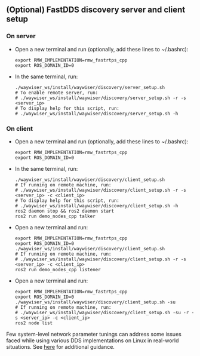 ## (Optional) FastDDS discovery server and client setup

### On server

- Open a new terminal and run (optionally, add these lines to ~/.bashrc):

  ```
  export RMW_IMPLEMENTATION=rmw_fastrtps_cpp
  export ROS_DOMAIN_ID=0
  ```

- In the same terminal, run:

  ```
  ./waywiser_ws/install/waywiser/discovery/server_setup.sh
  # To enable remote server, run:
  # ./waywiser_ws/install/waywiser/discovery/server_setup.sh -r -s <server_ip>
  # To display help for this script, run:
  # ./waywiser_ws/install/waywiser/discovery/server_setup.sh -h
  ```

### On client

- Open a new terminal and run (optionally, add these lines to ~/.bashrc):

  ```
  export RMW_IMPLEMENTATION=rmw_fastrtps_cpp
  export ROS_DOMAIN_ID=0
  ```

- In the same terminal, run:

  ```
  ./waywiser_ws/install/waywiser/discovery/client_setup.sh
  # If running on remote machine, run:
  # ./waywiser_ws/install/waywiser/discovery/client_setup.sh -r -s <server_ip> -c <client_ip>
  # To display help for this script, run:
  # ./waywiser_ws/install/waywiser/discovery/client_setup.sh -h
  ros2 daemon stop && ros2 daemon start
  ros2 run demo_nodes_cpp talker
  ```

- Open a new terminal and run:

  ```
  export RMW_IMPLEMENTATION=rmw_fastrtps_cpp
  export ROS_DOMAIN_ID=0
  ./waywiser_ws/install/waywiser/discovery/client_setup.sh
  # If running on remote machine, run:
  # ./waywiser_ws/install/waywiser/discovery/client_setup.sh -r -s <server_ip> -c <client_ip>
  ros2 run demo_nodes_cpp listener
  ```

- Open a new terminal and run:

  ```
  export RMW_IMPLEMENTATION=rmw_fastrtps_cpp
  export ROS_DOMAIN_ID=0
  ./waywiser_ws/install/waywiser/discovery/client_setup.sh -su
  # If running on remote machine, run:
  # ./waywiser_ws/install/waywiser/discovery/client_setup.sh -su -r -s <server_ip> -c <client_ip>
  ros2 node list
  ```

Few system-level network parameter tunings can address some issues faced while using various DDS implementations on Linux in real-world situations. See [here](https://docs.ros.org/en/humble/How-To-Guides/DDS-tuning.html#cross-vendor-tuning) for additional guidance.
